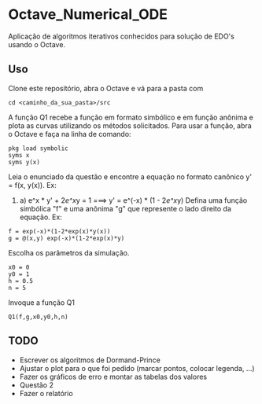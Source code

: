 # Octave_Numerical_ODE
Aplicação de algoritmos iterativos conhecidos para solução de EDO's usando o Octave.

## Uso
Clone este repositório, abra o Octave e vá para a pasta com
```
cd <caminho_da_sua_pasta>/src
```
A função Q1 recebe a função em formato simbólico e em função anônima e plota as curvas utilizando os métodos solicitados.
Para usar a função, abra o Octave e faça na linha de comando:
```
pkg load symbolic
syms x
syms y(x)
```
Leia o enunciado da questão e encontre a equação no formato canônico y' = f(x, y(x)). Ex:
1. a) e^x * y' + 2*e^x*y = 1 ===> y' = e^(-x) * (1 - 2*e^x*y)
Defina uma função simbólica "f" e uma anônima "g" que represente o lado direito da equação. Ex:
```
f = exp(-x)*(1-2*exp(x)*y(x))
g = @(x,y) exp(-x)*(1-2*exp(x)*y)
```
Escolha os parâmetros da simulação.
```
x0 = 0
y0 = 1
h = 0.5
n = 5
```
Invoque a função Q1
```
Q1(f,g,x0,y0,h,n)
```

## TODO
* Escrever os algoritmos de Dormand-Prince
* Ajustar o plot para o que foi pedido (marcar pontos, colocar legenda, ...)
* Fazer os gráficos de erro e montar as tabelas dos valores
* Questão 2
* Fazer o relatório
